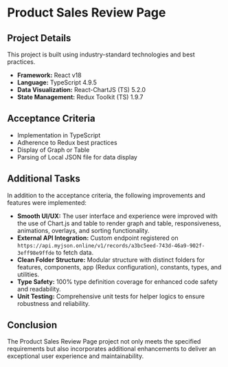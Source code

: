 # Product Sales Review Page

## Project Details

This project is built using industry-standard technologies and best practices.

- **Framework:** React v18
- **Language:** TypeScript 4.9.5
- **Data Visualization:** React-ChartJS (TS) 5.2.0
- **State Management:** Redux Toolkit (TS) 1.9.7

## Acceptance Criteria

- Implementation in TypeScript
- Adherence to Redux best practices
- Display of Graph or Table
- Parsing of Local JSON file for data display

## Additional Tasks

In addition to the acceptance criteria, the following improvements and features were implemented:

- **Smooth UI/UX:** The user interface and experience were improved with the use of Chart.js and table to render graph and table, responsiveness, animations, overlays, and sorting functionality.
- **External API Integration:** Custom endpoint registered on `https://api.myjson.online/v1/records/a3bc5eed-743d-46a9-902f-3eff98e9ffde` to fetch data.
- **Clean Folder Structure:** Modular structure with distinct folders for features, components, app (Redux configuration), constants, types, and utilities.
- **Type Safety:** 100% type definition coverage for enhanced code safety and readability.
- **Unit Testing:** Comprehensive unit tests for helper logics to ensure robustness and reliability.

## Conclusion

The Product Sales Review Page project not only meets the specified requirements but also incorporates additional enhancements to deliver an exceptional user experience and maintainability.